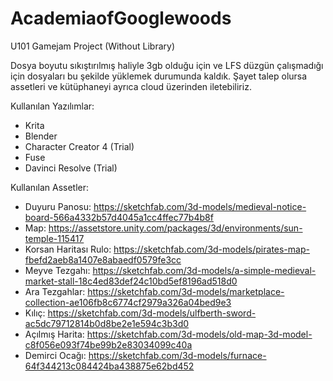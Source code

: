 # AcademiaofGooglewoods
U101 Gamejam Project (Without Library)

Dosya boyutu sıkıştırılmış haliyle 3gb olduğu için ve LFS düzgün çalışmadığı için dosyaları bu şekilde yüklemek durumunda kaldık.
Şayet talep olursa assetleri ve kütüphaneyi ayrıca cloud üzerinden iletebiliriz.

Kullanılan Yazılımlar:

- Krita
- Blender
- Character Creator 4 (Trial)
- Fuse
- Davinci Resolve (Trial)

Kullanılan Assetler:

- Duyuru Panosu: https://sketchfab.com/3d-models/medieval-notice-board-566a4332b57d4045a1cc4ffec77b4b8f
- Map: https://assetstore.unity.com/packages/3d/environments/sun-temple-115417
- Korsan Haritası Rulo: https://sketchfab.com/3d-models/pirates-map-fbefd2aeb8a1407e8abaedf0579fe3cc
- Meyve Tezgahı: https://sketchfab.com/3d-models/a-simple-medieval-market-stall-18c4ed83def24c10bd5ef8196ad518d0
- Ara Tezgahlar: https://sketchfab.com/3d-models/marketplace-collection-ae106fb8c6774cf2979a326a04bed9e3
- Kılıç: https://sketchfab.com/3d-models/ulfberth-sword-ac5dc79712814b0d8be2e1e594c3b3d0
- Açılmış Harita: https://sketchfab.com/3d-models/old-map-3d-model-c8f056e093f74be99b2e83034099c40a
- Demirci Ocağı: https://sketchfab.com/3d-models/furnace-64f344213c084424ba438875e62bd452

